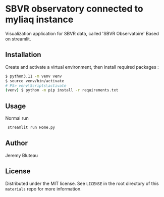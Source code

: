 # SBVR observatory connected to myliaq instance

Visualization application for SBVR data, called 'SBVR Observatoire'
Based on streamlit.

## Installation

Create and activate a virtual environment, then install required packages :

```sh
$ python3.11 -m venv venv
$ source venv/bin/activate
# PS> venv\Scripts\activate
(venv) $ python -m pip install -r requirements.txt
```

## Usage

Normal run
```sh
 streamlit run Home.py
```

## Author
Jeremy Bluteau
  
## License

Distributed under the MIT license. See `LICENSE` in the root directory of this `materials` repo for more information.
